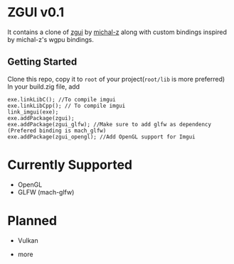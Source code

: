 # ZGUI v0.1
It contains a clone of [zgui](https://github.com/michal-z/zig-gamedev/tree/main/libs/zgpu) by [michal-z](https://github.com/michal-z) along with custom bindings inspired by michal-z's wgpu bindings.

## Getting Started
Clone this repo, copy it to `root` of your project(`root/lib` is more preferred)
In your build.zig file, add
```zig
exe.linkLibC(); //To compile imgui
exe.linkLibCpp(); // To compile imgui
link_imgui(exe);
exe.addPackage(zgui);
exe.addPackage(zgui_glfw); //Make sure to add glfw as dependency (Prefered binding is mach_glfw)
exe.addPackage(zgui_opengl); //Add OpenGL support for Imgui
```
# Currently Supported
- OpenGL
- GLFW (mach-glfw)

# Planned
- Vulkan
+ more
